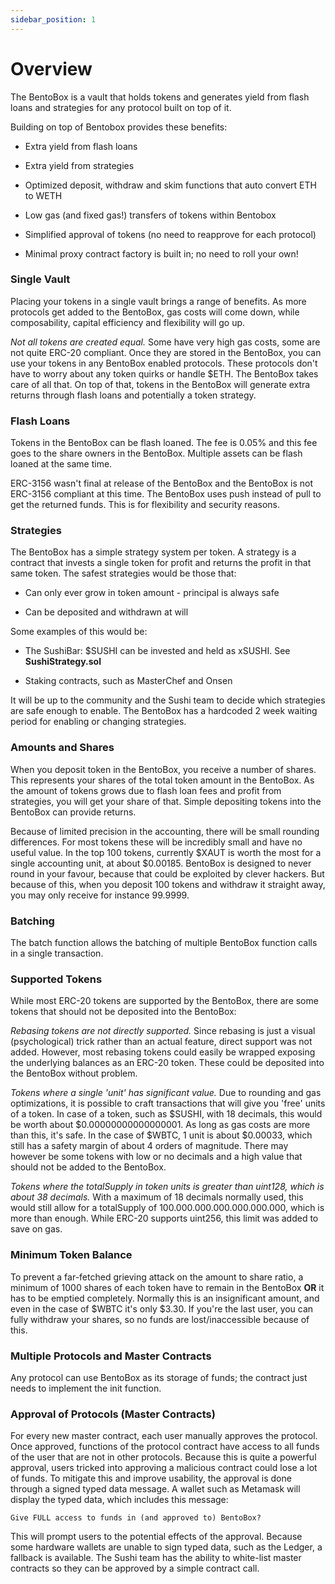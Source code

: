 ```yaml
---
sidebar_position: 1
---
```


# Overview

The BentoBox is a vault that holds tokens and generates yield from flash loans and strategies for any protocol built on top of it.

Building on top of Bentobox provides these benefits:

- Extra yield from flash loans

- Extra yield from strategies

- Optimized deposit, withdraw and skim functions that auto convert ETH to WETH

- Low gas (and fixed gas!) transfers of tokens within Bentobox

- Simplified approval of tokens (no need to reapprove for each protocol)

- Minimal proxy contract factory is built in; no need to roll your own!

### Single Vault

Placing your tokens in a single vault brings a range of benefits. As more protocols get added to the BentoBox, gas costs will come down, while composability, capital efficiency and flexibility will go up.

_Not all tokens are created equal._ Some have very high gas costs, some are not quite ERC-20 compliant. Once they are stored in the BentoBox, you can use your tokens in any BentoBox enabled protocols. These protocols don't have to worry about any token quirks or handle $ETH. The BentoBox takes care of all that. On top of that, tokens in the BentoBox will generate extra returns through flash loans and potentially a token strategy.

### Flash Loans

Tokens in the BentoBox can be flash loaned. The fee is 0.05% and this fee goes to the share owners in the BentoBox. Multiple assets can be flash loaned at the same time.

ERC-3156 wasn't final at release of the BentoBox and the BentoBox is not ERC-3156 compliant at this time. The BentoBox uses push instead of pull to get the returned funds. This is for flexibility and security reasons.

### Strategies

The BentoBox has a simple strategy system per token. A strategy is a contract that invests a single token for profit and returns the profit in that same token. The safest strategies would be those that:

- Can only ever grow in token amount - principal is always safe

- Can be deposited and withdrawn at will

Some examples of this would be:

- The SushiBar: $SUSHI can be invested and held as xSUSHI. See **SushiStrategy.sol**

- Staking contracts, such as MasterChef and Onsen

It will be up to the community and the Sushi team to decide which strategies are safe enough to enable. The BentoBox has a hardcoded 2 week waiting period for enabling or changing strategies.

### Amounts and Shares

When you deposit token in the BentoBox, you receive a number of shares. This represents your shares of the total token amount in the BentoBox. As the amount of tokens grows due to flash loan fees and profit from strategies, you will get your share of that. Simple depositing tokens into the BentoBox can provide returns.

Because of limited precision in the accounting, there will be small rounding differences. For most tokens these will be incredibly small and have no useful value. In the top 100 tokens, currently $XAUT is worth the most for a single accounting unit, at about $0.00185. BentoBox is designed to never round in your favour, because that could be exploited by clever hackers. But because of this, when you deposit 100 tokens and withdraw it straight away, you may only receive for instance 99.9999.

### Batching

The batch function allows the batching of multiple BentoBox function calls in a single transaction.

### Supported Tokens

While most ERC-20 tokens are supported by the BentoBox, there are some tokens that should not be deposited into the BentoBox:

_Rebasing tokens are not directly supported._ Since rebasing is just a visual (psychological) trick rather than an actual feature, direct support was not added. However, most rebasing tokens could easily be wrapped exposing the underlying balances as an ERC-20 token. These could be deposited into the BentoBox without problem.

_Tokens where a single 'unit' has significant value._ Due to rounding and gas optimizations, it is possible to craft transactions that will give you 'free' units of a token. In case of a token, such as $SUSHI, with 18 decimals, this would be worth about $0.00000000000000001. As long as gas costs are more than this, it's safe. In the case of $WBTC, 1 unit is about $0.00033, which still has a safety margin of about 4 orders of magnitude. There may however be some tokens with low or no decimals and a high value that should not be added to the BentoBox.

_Tokens where the totalSupply in token units is greater than uint128, which is about 38 decimals._ With a maximum of 18 decimals normally used, this would still allow for a totalSupply of 100.000.000.000.000.000.000, which is more than enough. While ERC-20 supports uint256, this limit was added to save on gas.

### Minimum Token Balance

To prevent a far-fetched grieving attack on the amount to share ratio, a minimum of 1000 shares of each token have to remain in the BentoBox **OR** it has to be emptied completely. Normally this is an insignificant amount, and even in the case of $WBTC it's only $3.30. If you're the last user, you can fully withdraw your shares, so no funds are lost/inaccessible because of this.

### Multiple Protocols and Master Contracts

Any protocol can use BentoBox as its storage of funds; the contract just needs to implement the init function.

### Approval of Protocols (Master Contracts)

For every new master contract, each user manually approves the protocol. Once approved, functions of the protocol contract have access to all funds of the user that are not in other protocols. Because this is quite a powerful approval, users tricked into approving a malicious contract could lose a lot of funds. To mitigate this and improve usability, the approval is done through a signed typed data message. A wallet such as Metamask will display the typed data, which includes this message:

`Give FULL access to funds in (and approved to) BentoBox?`

This will prompt users to the potential effects of the approval. Because some hardware wallets are unable to sign typed data, such as the Ledger, a fallback is available. The Sushi team has the ability to white-list master contracts so they can be approved by a simple contract call.
